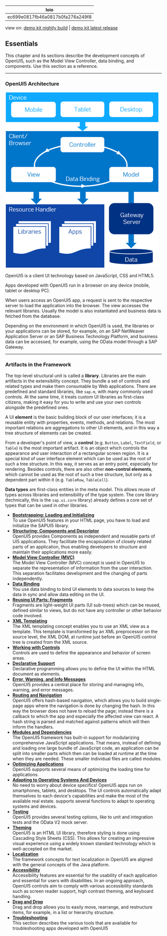 <!-- loioec699e0817fb46a0817b0fa276a249f8 -->

| loio |
| -----|
| ec699e0817fb46a0817b0fa276a249f8 |

<div id="loio">

view on: [demo kit nightly build](https://openui5nightly.hana.ondemand.com/#/topic/ec699e0817fb46a0817b0fa276a249f8) | [demo kit latest release](https://openui5.hana.ondemand.com/#/topic/ec699e0817fb46a0817b0fa276a249f8)</div>

## Essentials

This chapter and its sections describe the development concepts of OpenUI5, such as the Model View Controller, data binding, and components. Use this section as a reference.

***

<a name="loioec699e0817fb46a0817b0fa276a249f8__section_jdv_3zg_yz"/>

### OpenUI5 Architecture

 ![OpenUI5 Architecture Overview](images/loio99b4be76a3f94db18172e67e730fb7fb_LowRes.png) 

OpenUI5 is a client UI technology based on JavaScript, CSS and HTML5.

Apps developed with OpenUI5 run in a browser on any device \(mobile, tablet or desktop PC\).

When users access an OpenUI5 app, a request is sent to the respective server to load the application into the browser. The view accesses the relevant libraries. Usually the model is also instantiated and business data is fetched from the database.

Depending on the environment in which OpenUI5 is used, the libraries or your applications can be stored, for example, on an SAP NetWeaver Application Server or an SAP Business Technology Platform, and business data can be accessed, for example, using the OData model through a SAP Gateway.

***

### Artifacts in the Framework

The top-level structural unit is called a **library**. Libraries are the main artifacts in the extensibility concept. They bundle a set of controls and related types and make them consumable by Web applications. There are predefined and standard libraries, like `sap.m`, with many commonly used controls. At the same time, it treats custom UI libraries as first-class citizens, making it easy for you to write and use your own controls alongside the predefined ones.

A UI **element** is the basic building block of our user interfaces; it is a reusable entity with properties, events, methods, and relations. The most important relations are aggregations to other UI elements, and in this way a tree structure of elements can be created.

From a developer's point of view, a **control** \(e.g. `Button`, `Label`, `TextField`, or `Table`\) is the most important artifact. It is an object which controls the appearance and user interaction of a rectangular screen region. It is a special kind of user interface element which can be used as the root of such a tree structure. In this way, it serves as an entry point, especially for rendering. Besides controls, there are also other **non-control elements**, which cannot be used as the root of such a tree structure, but only as a dependent part within it \(e.g. `TableRow`, `TableCell`\).

**Data types** are first-class entities in the meta model. This allows reuse of types across libraries and extensibility of the type system. The core library \(technically, this is the `sap.ui.core` library\) already defines a core set of types that can be used in other libraries.

-   **[Bootstrapping: Loading and Initializing](Bootstrapping_Loading_and_Initializing_a04b0d1.md "To use OpenUI5 features
		in your HTML page, you have to load and initialize the SAPUI5 library.")**  
To use OpenUI5 features in your HTML page, you have to load and initialize the SAPUI5 library.
-   **[Structuring: Components and Descriptor](Structuring_Components_and_Descriptor_dc9e11c.md "OpenUI5 provides Components as independent and reusable parts of UI5
		applications. They facilitate the encapsulation of closely related parts of an application, thus enabling developers to structure and maintain
		their applications more easily.")**  
OpenUI5 provides Components as independent and reusable parts of UI5 applications. They facilitate the encapsulation of closely related parts of an application, thus enabling developers to structure and maintain their applications more easily.
-   **[Model View Controller \(MVC\)](Model_View_Controller_MVC_91f2334.md "The Model View Controller (MVC) concept is used in OpenUI5 to separate the
		representation of information from the user interaction. This separation facilitates development and the changing of parts independently.")**  
The Model View Controller \(MVC\) concept is used in OpenUI5 to separate the representation of information from the user interaction. This separation facilitates development and the changing of parts independently.
-   **[Data Binding](Data_Binding_68b9644.md "You use data binding to bind UI elements to data sources to keep the data in sync and
		allow data editing on the UI.")**  
You use data binding to bind UI elements to data sources to keep the data in sync and allow data editing on the UI.
-   **[Reusing UI Parts: Fragments](Reusing_UI_Parts_Fragments_36a5b13.md "Fragments are light-weight UI parts (UI sub-trees) which can be reused, defined similar
		to views, but do not have any controller or other behavior code involved.")**  
Fragments are light-weight UI parts \(UI sub-trees\) which can be reused, defined similar to views, but do not have any controller or other behavior code involved.
-   **[XML Templating](XML_Templating_5ee619f.md "The XML templating concept enables you to use an XML view as a template. This template is transformed by an XML preprocessor on the
		source level, the XML DOM, at runtime just before an OpenUI5 control tree is
		created from the XML source.")**  
The XML templating concept enables you to use an XML view as a template. This template is transformed by an XML preprocessor on the source level, the XML DOM, at runtime just before an OpenUI5 control tree is created from the XML source.
-   **[Working with Controls](Working_with_Controls_91f0a22.md "Controls are used to define the appearance and behavior of screen areas.")**  
Controls are used to define the appearance and behavior of screen areas.
-   **[Declarative Support](Declarative_Support_91f1301.md "Declarative programming allows you to define the UI within the HTML document as
		elements.")**  
Declarative programming allows you to define the UI within the HTML document as elements.
-   **[Error, Warning, and Info Messages](Error_Warning_and_Info_Messages_62b1481.md "
		OpenUI5 provides a central place
		for storing and managing info, warning, and error messages.")**  
 OpenUI5 provides a central place for storing and managing info, warning, and error messages.
-   **[Routing and Navigation](Routing_and_Navigation_3d18f20.md "OpenUI5 offers hash-based
        navigation, which allows you to build single-page apps where the navigation is done by
        changing the hash. In this way the browser does not have to reload the page; instead there
        is a callback to which the app and especially the affected view can react. A hash string is
        parsed and matched against patterns which will then inform the handlers.")**  
OpenUI5 offers hash-based navigation, which allows you to build single-page apps where the navigation is done by changing the hash. In this way the browser does not have to reload the page; instead there is a callback to which the app and especially the affected view can react. A hash string is parsed and matched against patterns which will then inform the handlers.
-   **[Modules and Dependencies](Modules_and_Dependencies_91f23a7.md "The OpenUI5 framework has
		built-in support for modularizing comprehensive JavaScript applications. That means, instead
		of defining and loading one large bundle of JavaScript code, an application can be split
		into smaller parts which then can be loaded at runtime at the time when they are needed.
		These smaller individual files are called modules.")**  
The OpenUI5 framework has built-in support for modularizing comprehensive JavaScript applications. That means, instead of defining and loading one large bundle of JavaScript code, an application can be split into smaller parts which then can be loaded at runtime at the time when they are needed. These smaller individual files are called modules.
-   **[Optimizing Applications](Optimizing_Applications_2f492c4.md "OpenUI5 supports several
		means of optimizing the loading time for applications.")**  
OpenUI5 supports several means of optimizing the loading time for applications.
-   **[Adapting to Operating Systems And Devices](Adapting_to_Operating_Systems_And_Devices_50eadaa.md "No need to worry about device specifics! OpenUI5 apps run on smartphones,
		tablets, and desktops. The UI controls automatically adapt themselves to each device's
		capabilities and make the most of the available real estate. supports several functions to
		adapt to operating systems and devices.")**  
No need to worry about device specifics! OpenUI5 apps run on smartphones, tablets, and desktops. The UI controls automatically adapt themselves to each device's capabilities and make the most of the available real estate. supports several functions to adapt to operating systems and devices.
-   **[Testing](Testing_7cdee40.md "OpenUI5 provides several testing options, like to unit and integration tests
		and the OData V2 mock server.")**  
OpenUI5 provides several testing options, like to unit and integration tests and the OData V2 mock server.
-   **[Theming](Theming_497c27a.md "OpenUI5 is an HTML UI
		library, therefore styling is done using Cascading Style Sheets (CSS). This allows for
		creating an impressive visual experience using a widely known standard technology which is
		well-accepted on the market.")**  
OpenUI5 is an HTML UI library, therefore styling is done using Cascading Style Sheets \(CSS\). This allows for creating an impressive visual experience using a widely known standard technology which is well-accepted on the market.
-   **[Localization](Localization_91f217c.md "The framework concepts for text localization in OpenUI5 are aligned with the general
		concepts of the Java platform. ")**  
The framework concepts for text localization in OpenUI5 are aligned with the general concepts of the Java platform.
-   **[Accessibility](Accessibility_322f55d.md "Accessibility features are essential for the usability of each application and essential
		for users with disabilities. In an ongoing approach, OpenUI5 controls aim to comply
		with various accessibility standards such as screen reader support, high contrast theming,
		and keyboard handling.")**  
Accessibility features are essential for the usability of each application and essential for users with disabilities. In an ongoing approach, OpenUI5 controls aim to comply with various accessibility standards such as screen reader support, high contrast theming, and keyboard handling.
-   **[Drag and Drop](Drag_and_Drop_3ddb6cd.md "Drag and drop allows you to easily move, rearrange, and restructure items, for example,
		in a list or hierarchy structure.")**  
Drag and drop allows you to easily move, rearrange, and restructure items, for example, in a list or hierarchy structure.
-   **[Troubleshooting](Troubleshooting_615d9e4.md "This section describes the various tools that are available for troubleshooting apps
		developed with OpenUI5")**  
This section describes the various tools that are available for troubleshooting apps developed with OpenUI5


